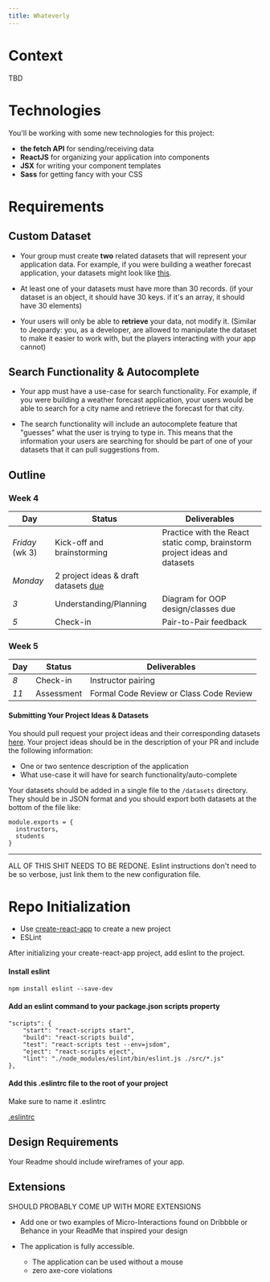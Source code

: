```yaml
---
title: Whateverly
---
```


# Context

TBD


# Technologies

You'll be working with some new technologies for this project:

* **the fetch API** for sending/receiving data
* **ReactJS** for organizing your application into components
* **JSX** for writing your component templates
* **Sass** for getting fancy with your CSS


# Requirements

## Custom Dataset

* Your group must create **two** related datasets that will represent your application data. For example, if you were building a weather forecast application, your datasets might look like [this]().

* At least one of your datasets must have more than 30 records. (if your dataset is an object, it should have 30 keys. if it's an array, it should have 30 elements)

* Your users will only be able to **retrieve** your data, not modify it. (Similar to Jeopardy: you, as a developer, are allowed to manipulate the dataset to make it easier to work with, but the players interacting with your app cannot)


## Search Functionality & Autocomplete

* Your app must have a use-case for search functionality. For example, if you were building a weather forecast application, your users would be able to search for a city name and retrieve the forecast for that city.

* The search functionality will include an autocomplete feature that "guesses" what the user is trying to type in. This means that the information your users are searching for should be part of one of your datasets that it can pull suggestions from. 









## Outline

### Week 4

|Day | Status| Deliverables |
|--- |---    |--- |
|*Friday* (wk 3) | Kick-off and brainstorming | Practice with the React static comp, brainstorm project ideas and datasets |
|*Monday* | 2 project ideas & draft datasets [due]() |
|*3* | Understanding/Planning| Diagram for OOP design/classes due|
|*5* | Check-in| Pair-to-Pair feedback|

### Week 5

|Day | Status| Deliverables |
|--- |---    |--- |
|*8* | Check-in| Instructor pairing|
|*11* | Assessment| Formal Code Review or Class Code Review|





#### Submitting Your Project Ideas & Datasets

You should pull request your project ideas and their corresponding datasets [here](https://github.com/turingschool-examples/whateverly-data). Your project ideas should be in the description of your PR and include the following information:

* One or two sentence description of the application
* What use-case it will have for search functionality/auto-complete

Your datasets should be added in a single file to the `/datasets` directory. They should be in JSON format and you should export both datasets at the bottom of the file like:

```
module.exports = {
  instructors,
  students
}
```






--------------------------------------------------------------

ALL OF THIS SHIT NEEDS TO BE REDONE. Eslint instructions don't need to be so verbose, just link them to the new configuration file.


# Repo Initialization

* Use [create-react-app](https://www.npmjs.com/package/create-react-app) to create a new project
* ESLint

After initializing your create-react-app project, add eslint to the project.

#### Install eslint

`npm install eslint --save-dev`

#### Add an eslint command to your package.json scripts property
```
"scripts": {
    "start": "react-scripts start",
    "build": "react-scripts build",
    "test": "react-scripts test --env=jsdom",
    "eject": "react-scripts eject",
    "lint": "./node_modules/eslint/bin/eslint.js ./src/*.js"
},
```

#### Add this .eslintrc file to the root of your project

Make sure to name it .eslintrc

[.eslintrc](./assets/weathrly/eslintrc.json)





## Design Requirements
Your Readme should include wireframes of your app.


## Extensions

SHOULD PROBABLY COME UP WITH MORE EXTENSIONS

* Add one or two examples of Micro-Interactions found on Dribbble or Behance in your ReadMe that inspired your design

* The application is fully accessible.
   * The application can be used without a mouse
   * zero axe-core violations
